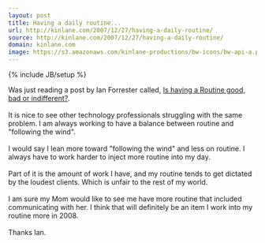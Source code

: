 ```yaml
---
layout: post
title: Having a daily routine...
url: http://kinlane.com/2007/12/27/having-a-daily-routine/
source: http://kinlane.com/2007/12/27/having-a-daily-routine/
domain: kinlane.com
image: https://s3.amazonaws.com/kinlane-productions/bw-icons/bw-api-a.png
---
```

{% include JB/setup %}<p>
     Was just reading a post by Ian Forrester called, <a href="http://www.cubicgarden.com/blojsom/blog/cubicgarden/just+life/?permalink=Is-having-a-Routine-good-bad-or-indifferent.html">Is having a Routine good, bad or indifferent?</a>.
     <br />
     <br />
     It is nice to see other technology professionals struggling with the same problem. I am always working to have a balance between routine and "following the wind".
     <br />
     <br />
     I would say I lean more toward "following the wind" and less on routine. I always have to work harder to inject more routine into my day.
     <br />
     <br />
     Part of it is the amount of work I have, and my routine tends to get dictated by the loudest clients. Which is unfair to the rest of my world.
     <br />
     <br />
     I am sure my Mom would like to see me have more routine that included communicating with her. I think that will definitely be an item I work into my routine more in 2008.
     <br />
     <br />
     Thanks Ian.
</p>